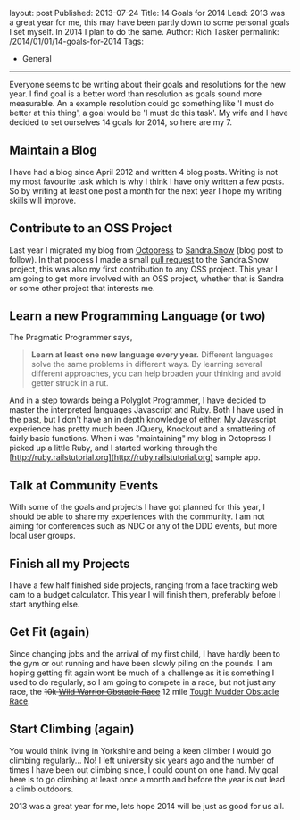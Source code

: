 layout: post
Published: 2013-07-24
Title: 14 Goals for 2014
Lead: 2013 was a great year for me, this may have been partly down to some personal goals I set myself. In 2014 I plan to do the same.
Author: Rich Tasker
permalink: /2014/01/01/14-goals-for-2014
Tags:
  - General
---
Everyone seems to be writing about their goals and resolutions for the new year. I find goal is a better word than resolution as goals sound more measurable. An a example resolution could go something like 'I must do better at this thing', a goal would be 'I must do this task'. My wife and I have decided to set ourselves 14 goals for 2014, so here are my 7.

## Maintain a Blog

I have had a blog since April 2012 and written 4 blog posts. Writing is not my most favourite task which is why I think I have only written a few posts. So by writing at least one post a month for the next year I hope my writing skills will improve.

## Contribute to an OSS Project

Last year I migrated my blog from [Octopress](http://octopress.org/) to [Sandra.Snow](https://github.com/Sandra/Sandra.Snow) (blog post to follow). In that process I made a small [pull request](https://github.com/Sandra/Sandra.Snow/pull/79) to the Sandra.Snow project, this was also my first contribution to any OSS project. This year I am going to get more involved with an OSS project, whether that is Sandra or some other project that interests me.

## Learn a new Programming Language (or two)

The Pragmatic Programmer says,

>__Learn at least one new language every year.__ Different languages solve the same problems in different ways. By learning several different approaches, you can help broaden your thinking and avoid getter struck in a rut.

And in a step towards being a Polyglot Programmer, I have decided to master the interpreted languages Javascript and Ruby. Both I have used in the past, but I don't have an in depth knowledge of either. My Javascript experience has pretty much been JQuery, Knockout and a smattering of fairly basic functions. When i was "maintaining" my blog in Octopress I picked up a little Ruby, and I started working through the [http://ruby.railstutorial.org](http://ruby.railstutorial.org) sample app.

## Talk at Community Events

With some of the goals and projects I have got planned for this year, I should be able to share my experiences with the community. I am not aiming for conferences such as NDC or any of the DDD events, but more local user groups.

## Finish all my Projects

I have a few half finished side projects, ranging from a face tracking web cam to a budget calculator. This year I will finish them, preferably before I start anything else.

## Get Fit (again)

Since changing jobs and the arrival of my first child, I have hardly been to the gym or out running and have been slowly piling on the pounds.
I am hoping getting fit again wont be much of a challenge as it is something I used to do regularly, so I am going to compete in a race, but not just any race, the <del>10k [Wild Warrior Obstacle Race](http://xrunner.co.uk/events/wild-warrior-obstacle-course-race/)</del> 12 mile [Tough Mudder Obstacle Race](http://toughmudder.co.uk/events/yorkshire-2014/).

## Start Climbing (again)

You would think living in Yorkshire and being a keen climber I would go climbing regularly... No! I left university six years ago and the number of times I have been out climbing since, I could count on one hand.
My goal here is to go climbing at least once a month and before the year is out lead a climb outdoors.

2013 was a great year for me, lets hope 2014 will be just as good for us all.
